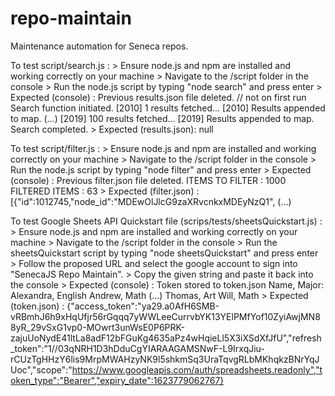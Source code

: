 # repo-maintain
Maintenance automation for Seneca repos.

To test script/search.js :
    > Ensure node.js and npm are installed and working correctly on your machine
    > Navigate to the /script folder in the console
    > Run the node.js script by typing "node search" and press enter
    > Expected (console) :
        Previous results.json file deleted. // not on first run
        Search function initiated.
        [2010] 1 results fetched...
        [2010] Results appended to map.
        (...)
        [2019] 100 results fetched...
        [2019] Results appended to map.
        Search completed.
    > Expected (results.json):
        null

To test script/filter.js :
    > Ensure node.js and npm are installed and working correctly on your machine
    > Navigate to the /script folder in the console
    > Run the node.js script by typing "node filter" and press enter
    > Expected (console) :
        Previous filter.json file deleted.
        ITEMS TO FILTER :  1000
        FILTERED ITEMS :  63
    > Expected (filter.json) :
        [{"id":1012745,"node_id":"MDEwOlJlcG9zaXRvcnkxMDEyNzQ1",
        (...)

To test Google Sheets API Quickstart file (scrips/tests/sheetsQuickstart.js) :
    > Ensure node.js and npm are installed and working correctly on your machine
    > Navigate to the /script folder in the console
    > Run the sheetsQuickstart script by typing "node sheetsQuickstart" and press enter
    > Follow the proposed URL and select the google account to sign into "SenecaJS Repo Maintain".
    > Copy the given string and paste it back into the console
    > Expected (console) :
        Token stored to token.json
        Name, Major:
        Alexandra, English
        Andrew, Math
        (...)
        Thomas, Art
        Will, Math
    > Expected (token.json) :
        {"access_token":"ya29.a0AfH6SMB-vRBmhJ6h9xHqUfjr56rGqqq7yWWLeeCurrvbYK13YElPMfYof10ZyiAwjMN88yR_29vSxG1vp0-MOwrt3unWsE0P6PRK-zajuUoNydE41ltLa8adF12bFGuKg4635aPz4wHqieLl5X3iXSdXfJfU","refresh_token":"1//03qNRH1D3hDduCgYIARAAGAMSNwF-L9IrxqJiu-rCUzTgHHzY6lis9MrpMWAHzyNK9l5shkmSq3UraTqvgRLbMKhqkzBNrYqJUoc","scope":"https://www.googleapis.com/auth/spreadsheets.readonly","token_type":"Bearer","expiry_date":1623779062767}